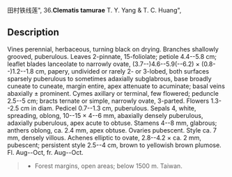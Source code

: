 田村铁线莲",
36.**Clematis tamurae** T. Y. Yang & T. C. Huang",

## Description
Vines perennial, herbaceous, turning black on drying. Branches shallowly grooved, puberulous. Leaves 2-pinnate, 15-foliolate; petiole 4.4--5.8 cm; leaflet blades lanceolate to narrowly ovate, (3.7--)4.6--5.9(--6.2) × (0.8--)1.2--1.8 cm, papery, undivided or rarely 2- or 3-lobed, both surfaces sparsely puberulous to sometimes adaxially subglabrous, base broadly cuneate to cuneate, margin entire, apex attenuate to acuminate; basal veins abaxially ± prominent. Cymes axillary or terminal, few flowered; peduncle 2.5--5 cm; bracts ternate or simple, narrowly ovate, 3-parted. Flowers 1.3--2.5 cm in diam. Pedicel 0.7--1.3 cm, puberulous. Sepals 4, white, spreading, oblong, 10--15 × 4--6 mm, abaxially densely puberulous, adaxially puberulous, apex acute to obtuse. Stamens 4--8 mm, glabrous; anthers oblong, ca. 2.4 mm, apex obtuse. Ovaries pubescent. Style ca. 7 mm, densely villous. Achenes elliptic to ovate, 2.8--4.2 × ca. 2 mm, pubescent; persistent style 2.5--4 cm, brown to yellowish brown plumose. Fl. Aug--Oct, fr. Aug--Oct.

> * Forest margins, open areas; below 1500 m. Taiwan.
